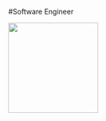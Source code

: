 #Software Engineer

<div>
  <img height="180em" src="https://github-readme-stats.vercel.app/api?username=piiitszk&show_icons=true&theme=tokyonight">
</div>
